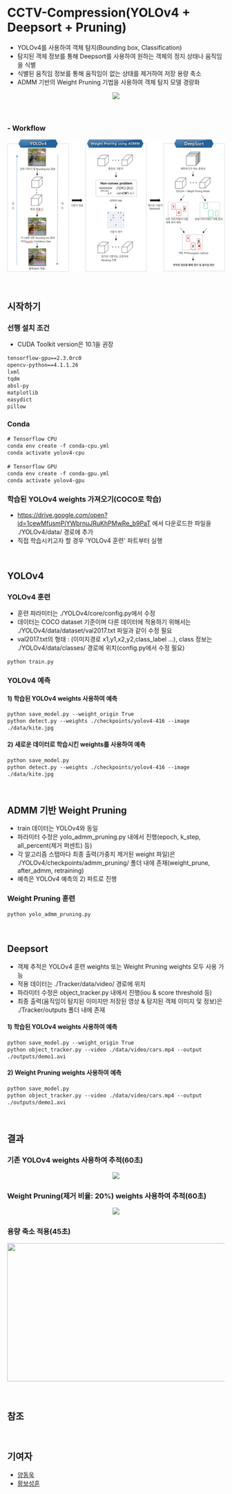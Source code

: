 # CCTV-Compression(YOLOv4 + Deepsort + Pruning)
- YOLOv4를 사용하여 객체 탐지(Bounding box, Classification)
- 탐지된 객체 정보를 통해 Deepsort를 사용하여 원하는 객체의 정지 상태나 움직임을 식별
- 식별된 움직임 정보를 통해 움직임이 없는 상태를 제거하여 저장 용량 축소
- ADMM 기반의 Weight Pruning 기법을 사용하여 객체 탐지 모델 경량화
<p align="center"><img src="./Tracker/img/small_restarea_reduction_prune640.gif"></p>
<br/>

### - Workflow
<p align="center"><img src="./Tracker/img/Workflow.PNG"></p>

<br/>

## 시작하기

### 선행 설치 조건

- CUDA Toolkit version은 10.1을 권장

```
tensorflow-gpu==2.3.0rc0
opencv-python==4.1.1.26
lxml
tqdm
absl-py
matplotlib
easydict
pillow
```

### Conda
```
# Tensorflow CPU
conda env create -f conda-cpu.yml
conda activate yolov4-cpu

# Tensorflow GPU
conda env create -f conda-gpu.yml
conda activate yolov4-gpu
```

### 학습된 YOLOv4 weights 가져오기(COCO로 학습)
- https://drive.google.com/open?id=1cewMfusmPjYWbrnuJRuKhPMwRe_b9PaT 에서 다운로드한 파일을 ./YOLOv4/data/ 경로에 추가
- 직접 학습시키고자 할 경우 'YOLOv4 훈련' 파트부터 실행

<br/>

## YOLOv4
### YOLOv4 훈련
- 훈련 파라미터는 ./YOLOv4/core/config.py에서 수정
- 데이터는 COCO dataset 기준이며 다른 데이터에 적용하기 위해서는 ./YOLOv4/data/dataset/val2017.txt 파일과 같이 수정 필요
- val2017.txt의 형태 : (이미지경로 x1,y1,x2,y2,class_label ...), class 정보는 ./YOLOv4/data/classes/ 경로에 위치(config.py에서 수정 필요)
```
python train.py
```

### YOLOv4 예측
#### 1) 학습된 YOLOv4 weights 사용하여 예측
```
python save_model.py --weight_origin True
python detect.py --weights ./checkpoints/yolov4-416 --image ./data/kite.jpg
```
#### 2) 새로운 데이터로 학습시킨 weights를 사용하여 예측
```
python save_model.py
python detect.py --weights ./checkpoints/yolov4-416 --image ./data/kite.jpg
```

<br/>

## ADMM 기반 Weight Pruning
- train 데이터는 YOLOv4와 동일
- 파라미터 수정은 yolo_admm_pruning.py 내에서 진행(epoch, k_step, all_percent(제거 퍼센트) 등)
- 각 알고리즘 스탭마다 최종 출력(가중치 제거된 weight 파일)은 ./YOLOv4/checkpoints/admm_pruning/ 폴더 내에 존재(weight_prune, after_admm, retraining)
- 예측은 YOLOv4 예측의 2) 파트로 진행

### Weight Pruning 훈련
```
python yolo_admm_pruning.py
```

<br/>

## Deepsort
- 객체 추적은 YOLOv4 훈련 weights 또는 Weight Pruning weights 모두 사용 가능
- 적용 데이터는 ./Tracker/data/video/ 경로에 위치
- 파라미터 수정은 object_tracker.py 내에서 진행(iou & score threshold 등)
- 최종 출력(움직임이 탐지된 이미지만 저장된 영상 & 탐지된 객체 이미지 및 정보)은 ./Tracker/outputs 폴더 내에 존재

#### 1) 학습된 YOLOv4 weights 사용하여 예측
```
python save_model.py --weight_origin True
python object_tracker.py --video ./data/video/cars.mp4 --output ./outputs/demo1.avi
```

#### 2) Weight Pruning weights 사용하여 예측
```
python save_model.py
python object_tracker.py --video ./data/video/cars.mp4 --output ./outputs/demo1.avi
```

<br/>

## 결과
### 기존 YOLOv4 weights 사용하여 추적(60초)

<p align="center"><img src="./Tracker/img/small_demo_not_reduction_origin2.gif"></p>

### Weight Pruning(제거 비율: 20%) weights 사용하여 추적(60초)

<p align="center"><img src="./Tracker/img/small_demo_not_reduction_prune2.gif"></p>

### 용량 축소 적용(45초)

<p align="center"><img src="./Tracker/img/small_demo_reduction_prune2.gif" width="640" height="320"></p>

<br/>

## 참조

<br/>

## 기여자

* [양동욱](dongwook412@naver.com)
* [황보성훈](thehb01@gmail.com)
